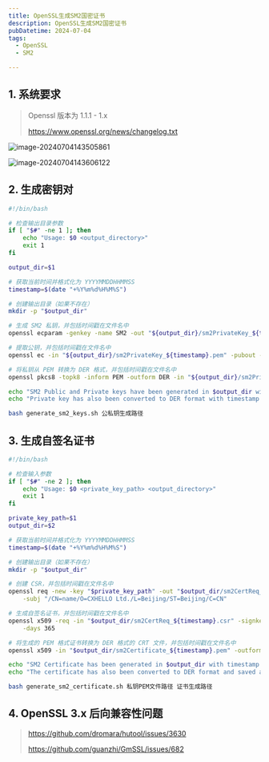 ```yaml
---
title: OpenSSL生成SM2国密证书
description: OpenSSL生成SM2国密证书
pubDatetime: 2024-07-04
tags:
  - OpenSSL
  - SM2

---
```


## 1. 系统要求

> Openssl 版本为 1.1.1 - 1.x
>
> https://www.openssl.org/news/changelog.txt

![image-20240704143505861](https://cxhello.oss-cn-beijing.aliyuncs.com/image/image-20240704143505861.png)

![image-20240704143606122](https://cxhello.oss-cn-beijing.aliyuncs.com/image/image-20240704143606122.png)

## 2. 生成密钥对

```bash
#!/bin/bash

# 检查输出目录参数
if [ "$#" -ne 1 ]; then
    echo "Usage: $0 <output_directory>"
    exit 1
fi

output_dir=$1

# 获取当前时间并格式化为 YYYYMMDDHHMMSS
timestamp=$(date "+%Y%m%d%H%M%S")

# 创建输出目录（如果不存在）
mkdir -p "$output_dir"

# 生成 SM2 私钥，并包括时间戳在文件名中
openssl ecparam -genkey -name SM2 -out "${output_dir}/sm2PrivateKey_${timestamp}.pem"

# 提取公钥，并包括时间戳在文件名中
openssl ec -in "${output_dir}/sm2PrivateKey_${timestamp}.pem" -pubout -out "${output_dir}/sm2PublicKey_${timestamp}.pem"

# 将私钥从 PEM 转换为 DER 格式，并包括时间戳在文件名中
openssl pkcs8 -topk8 -inform PEM -outform DER -in "${output_dir}/sm2PrivateKey_${timestamp}.pem" -out "${output_dir}/sm2PrivateKey_${timestamp}.der" -nocrypt

echo "SM2 Public and Private keys have been generated in $output_dir with timestamp $timestamp"
echo "Private key has also been converted to DER format with timestamp."
```

```bash
bash generate_sm2_keys.sh 公私钥生成路径
```

## 3. 生成自签名证书

```bash
#!/bin/bash

# 检查输入参数
if [ "$#" -ne 2 ]; then
    echo "Usage: $0 <private_key_path> <output_directory>"
    exit 1
fi

private_key_path=$1
output_dir=$2

# 获取当前时间并格式化为 YYYYMMDDHHMMSS
timestamp=$(date "+%Y%m%d%H%M%S")

# 创建输出目录（如果不存在）
mkdir -p "$output_dir"

# 创建 CSR，并包括时间戳在文件名中
openssl req -new -key "$private_key_path" -out "$output_dir/sm2CertReq_${timestamp}.csr" \
    -subj "/CN=name/O=CXHELLO Ltd./L=Beijing/ST=Beijing/C=CN"

# 生成自签名证书，并包括时间戳在文件名中
openssl x509 -req -in "$output_dir/sm2CertReq_${timestamp}.csr" -signkey "$private_key_path" -out "$output_dir/sm2Certificate_${timestamp}.pem" \
    -days 365

# 将生成的 PEM 格式证书转换为 DER 格式的 CRT 文件，并包括时间戳在文件名中
openssl x509 -in "$output_dir/sm2Certificate_${timestamp}.pem" -outform DER -out "$output_dir/sm2Certificate_${timestamp}.crt"

echo "SM2 Certificate has been generated in $output_dir with timestamp $timestamp"
echo "The certificate has also been converted to DER format and saved as sm2Certificate_${timestamp}.crt in $output_dir"
```

```bash
bash generate_sm2_certificate.sh 私钥PEM文件路径 证书生成路径
```

## 4. OpenSSL 3.x 后向兼容性问题

> https://github.com/dromara/hutool/issues/3630
>
> https://github.com/guanzhi/GmSSL/issues/682
